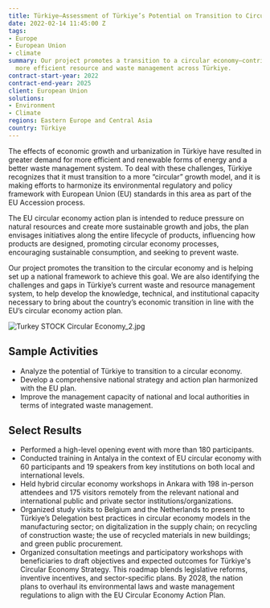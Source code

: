 ```yaml
---
title: Türkiye—Assessment of Türkiye’s Potential on Transition to Circular Economy
date: 2022-02-14 11:45:00 Z
tags:
- Europe
- European Union
- climate
summary: Our project promotes a transition to a circular economy—contributing to a
  more efficient resource and waste management across Türkiye.
contract-start-year: 2022
contract-end-year: 2025
client: European Union
solutions:
- Environment
- Climate
regions: Eastern Europe and Central Asia
country: Türkiye
---
```


The effects of economic growth and urbanization in Türkiye have resulted in greater demand for more efficient and renewable forms of energy and a better waste management system. To deal with these challenges, Türkiye recognizes that it must transition to a more “circular” growth model, and it is making efforts to harmonize its environmental regulatory and policy framework with European Union (EU) standards in this area as part of the EU Accession process.

The EU circular economy action plan is intended to reduce pressure on natural resources and create more sustainable growth and jobs, the plan envisages initiatives along the entire lifecycle of products, influencing how products are designed, promoting circular economy processes, encouraging sustainable consumption, and seeking to prevent waste.

Our project promotes the transition to the circular economy and is helping set up a national framework to achieve this goal. We are also identifying the challenges and gaps in Türkiye’s current waste and resource management system, to help develop the knowledge, technical, and institutional capacity necessary to bring about the country’s economic transition in line with the EU’s circular economy action plan.

![Turkey STOCK Circular Economy_2.jpg](/uploads/Turkey%20STOCK%20Circular%20Economy_2.jpg)

## Sample Activities

* Analyze the potential of Türkiye to transition to a circular economy.
* Develop a comprehensive national strategy and action plan harmonized with the EU plan.
* Improve the management capacity of national and local authorities in terms of integrated waste management.

## Select Results

* Performed a high-level opening event with more than 180 participants.
* Conducted training in Antalya in the context of EU circular economy with 60 participants and 19 speakers from key institutions on both local and international levels.
* Held hybrid circular economy workshops in Ankara with 198 in-person attendees and 175 visitors remotely from the relevant national and international public and private sector institutions/organizations.
* Organized study visits to Belgium and the Netherlands to present to Türkiye’s Delegation best practices in circular economy models in the manufacturing sector; on digitalization in the supply chain; on recycling of construction waste; the use of recycled materials in new buildings; and green public procurement.
* Organized consultation meetings and participatory workshops with beneficiaries to draft objectives and expected outcomes for Türkiye's Circular Economy Strategy. This roadmap blends legislative reforms, inventive incentives, and sector-specific plans. By 2028, the nation plans to overhaul its environmental laws and waste management regulations to align with the EU Circular Economy Action Plan.
